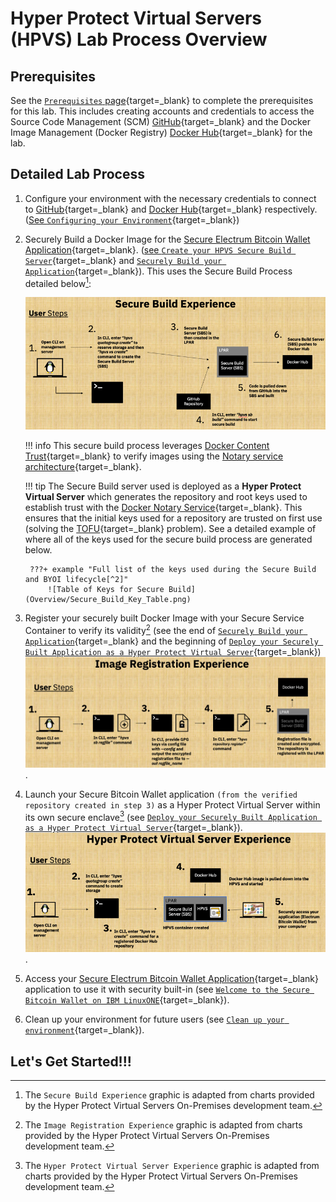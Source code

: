 # Hyper Protect Virtual Servers (HPVS) Lab Process Overview

## Prerequisites

See the [`Prerequisites` page](../prerequisites.md){target=_blank} to complete the prerequisites for this lab. This includes creating accounts and credentials to access the Source Code Management (SCM) [GitHub](https://github.com){target=_blank} and the Docker Image Management (Docker Registry) [Docker Hub](https://hub.docker.com/){target=_blank} for the lab.

## Detailed Lab Process

1. Configure your environment with the necessary credentials to connect to [GitHub](https://github.com){target=_blank} and [Docker Hub](https://hub.docker.com/){target=_blank} respectively. ([See `Configuring your Environment`](securebuild-setup.md){target=_blank})

2. Securely Build a Docker Image for the [Secure Electrum Bitcoin Wallet Application](https://github.com/IBM/secure-bitcoin-wallet){target=_blank}. ([see `Create your HPVS Secure Build Server`](create-server.md){target=_blank} and [`Securely Build your Application`](build.md){target=_blank}). This uses the Secure Build Process detailed below[^1]:

    ![Secure Build Overview](Overview/Secure_Build_Overview.png)

    !!! info
        This secure build process leverages [Docker Content Trust](https://docs.docker.com/engine/security/trust/content_trust/){target=_blank} to verify images using the [Notary service architecture](https://docs.docker.com/notary/service_architecture/){target=_blank}.

    !!! tip
        The Secure Build server used is deployed as a **Hyper Protect Virtual Server** which generates the repository and root keys used to establish trust with the [Docker Notary Service](https://docs.docker.com/notary/service_architecture/){target=_blank}. This ensures that the initial keys used for a repository are trusted on first use (solving the [TOFU](https://en.wikipedia.org/wiki/Trust_on_first_use){target=_blank} problem). See a detailed example of where all of the keys used for the secure build process are generated below.

        ???+ example "Full list of the keys used during the Secure Build and BYOI lifecycle[^2]" 
            ![Table of Keys for Secure Build](Overview/Secure_Build_Key_Table.png)

[^1]: The `Secure Build Experience` graphic is adapted from charts provided by the Hyper Protect Virtual Servers On-Premises development team.
[^2]: The above table is provided here for convenience. It comes from the `IBM Knowledge Center`

3. Register your securely built Docker Image with your Secure Service Container to verify its validity[^3] (see the end of [`Securely Build your Application`](build.md){target=_blank} and the beginning of [`Deploy your Securely Built Application as a Hyper Protect Virtual Server`](deploy-app.md){target=_blank})
![Image Registration Overview](Overview/Image_Registration_Overview.png).

[^3]: The `Image Registration Experience` graphic is adapted from charts provided by the Hyper Protect Virtual Servers On-Premises development team.

4. Launch your Secure Bitcoin Wallet application `(from the verified repository created in step 3)` as a Hyper Protect Virtual Server within its own secure enclave[^4] (see [`Deploy your Securely Built Application as a Hyper Protect Virtual Server`](deploy-app.md){target=_blank}).
![Hyper Protect Virtual Servers Overview](Overview/Hyper_Protect_Virtual_Server_Overview.png).

[^4]: The `Hyper Protect Virtual Server Experience` graphic is adapted from charts provided by the Hyper Protect Virtual Servers On-Premises development team.

5. Access your [Secure Electrum Bitcoin Wallet Application](https://github.com/IBM/secure-bitcoin-wallet){target=_blank} application to use it with security built-in (see [`Welcome to the Secure Bitcoin Wallet on IBM LinuxONE`](bitcoin_wallet.md){target=_blank}).

6. Clean up your environment for future users (see [`Clean up your environment`](cleanup.md){target=_blank}).

## Let's Get Started!!!